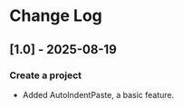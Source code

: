 # Change Log

## [1.0] - 2025-08-19
### Create a project
 - Added AutoIndentPaste, a basic feature.

